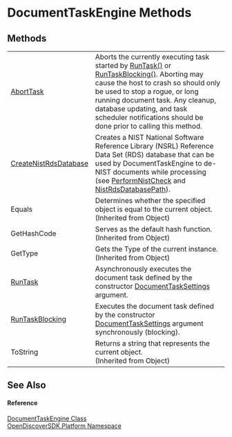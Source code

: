 # DocumentTaskEngine Methods




## Methods
<table>
<tr>
<td><a href="d5476f02-8f01-ff02-d246-b7e7a537b13e">AbortTask</a></td>
<td>Aborts the currently executing task started by <a href="0f804bf3-b74a-ee47-bf91-f9d3fe3e59d1">RunTask()</a> or <a href="986f1526-469f-4271-6612-05ed6177d574">RunTaskBlocking()</a>. Aborting may cause the host to crash so should only be used to stop a rogue, or long running document task. Any cleanup, database updating, and task scheduler notifications should be done prior to calling this method.</td></tr>
<tr>
<td><a href="3a7035e5-beac-07e9-4a96-2bfdc2764411">CreateNistRdsDatabase</a></td>
<td>Creates a NIST National Software Reference Library (NSRL) Reference Data Set (RDS) database that can be used by DocumentTaskEngine to de-NIST documents while processing (see <a href="9a14d9e6-6d58-1163-4789-91d54fe0dded">PerformNistCheck</a> and <a href="e86e2d63-a337-20e5-b288-c1aedd5696e9">NistRdsDatabasePath</a>).</td></tr>
<tr>
<td>Equals</td>
<td>Determines whether the specified object is equal to the current object.<br />(Inherited from Object)</td></tr>
<tr>
<td>GetHashCode</td>
<td>Serves as the default hash function.<br />(Inherited from Object)</td></tr>
<tr>
<td>GetType</td>
<td>Gets the Type of the current instance.<br />(Inherited from Object)</td></tr>
<tr>
<td><a href="0f804bf3-b74a-ee47-bf91-f9d3fe3e59d1">RunTask</a></td>
<td>Asynchronously executes the document task defined by the constructor <a href="15834f2e-5778-5912-a2cc-a92e9d2e78fb">DocumentTaskSettings</a> argument.</td></tr>
<tr>
<td><a href="986f1526-469f-4271-6612-05ed6177d574">RunTaskBlocking</a></td>
<td>Executes the document task defined by the constructor <a href="15834f2e-5778-5912-a2cc-a92e9d2e78fb">DocumentTaskSettings</a> argument synchronously (blocking).</td></tr>
<tr>
<td>ToString</td>
<td>Returns a string that represents the current object.<br />(Inherited from Object)</td></tr>
</table>

## See Also


#### Reference
<a href="55591a84-1c9a-5c6d-eefe-62a2134d5370">DocumentTaskEngine Class</a>  
<a href="aceb8efa-8dcd-26ac-b049-012c1f331112">OpenDiscoverSDK.Platform Namespace</a>  
